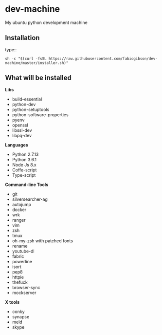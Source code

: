 # dev-machine
My ubuntu python development machine

Installation
--------------------

type::

    sh -c "$(curl -fsSL https://raw.githubusercontent.com/fabiogibson/dev-machine/master/installer.sh)"

What will be installed
---------------------------

**Libs**
   * build-essential
   * python-dev
   * python-setuptools
   * python-software-properties
   * pyenv
   * openssl
   * libssl-dev
   * libpq-dev
   
**Languages**
   * Python 2.7.13
   * Python 3.6.1
   * Node Js 8.x
   * Coffe-script
   * Type-script
   
**Command-line Tools**
   * git
   * silversearcher-ag
   * autojump
   * docker
   * wrk
   * ranger
   * vim
   * zsh
   * tmux
   * oh-my-zsh with patched fonts
   * rename
   * youtube-dl
   * fabric
   * powerline 
   * isort 
   * pep8 
   * httpie
   * thefuck
   * browser-sync
   * mockserver
   
**X tools**
   * conky
   * synapse
   * meld
   * skype


   
